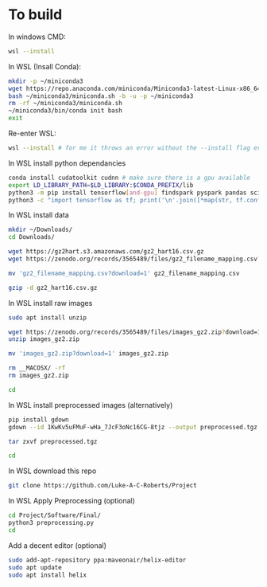 # To build

In windows CMD:
```bash
wsl --install
```

In WSL (Insall Conda):
```bash
mkdir -p ~/miniconda3
wget https://repo.anaconda.com/miniconda/Miniconda3-latest-Linux-x86_64.sh -O ~/miniconda3/miniconda.sh
bash ~/miniconda3/miniconda.sh -b -u -p ~/miniconda3
rm -rf ~/miniconda3/miniconda.sh
~/miniconda3/bin/conda init bash
exit
```

Re-enter WSL:
```bash
wsl --install # for me it throws an error without the --install flag even if installed
```

In WSL install python dependancies
```bash
conda install cudatoolkit cudnn # make sure there is a gpu available
export LD_LIBRARY_PATH=$LD_LIBRARY:$CONDA_PREFIX/lib
python3 -m pip install tensorflow[and-gpu] findspark pyspark pandas scikit-learn matplotlib seaborn more-itertools
python3 -c "import tensorflow as tf; print('\n'.join([*map(str, tf.config.list_physical_devices())]))"
```

In WSL install data
```bash
mkdir ~/Downloads/
cd Downloads/

wget https://gz2hart.s3.amazonaws.com/gz2_hart16.csv.gz
wget https://zenodo.org/records/3565489/files/gz2_filename_mapping.csv?download=1

mv 'gz2_filename_mapping.csv?download=1' gz2_filename_mapping.csv

gzip -d gz2_hart16.csv.gz
```

In WSL install raw images
```bash
sudo apt install unzip

wget https://zenodo.org/records/3565489/files/images_gz2.zip?download=1
unzip images_gz2.zip

mv 'images_gz2.zip?download=1' images_gz2.zip

rm __MACOSX/ -rf
rm images_gz2.zip

cd
```

In WSL install preprocessed images (alternatively)
```bash
pip install gdown
gdown --id 1KwKv5uFMuF-wHa_7JcF3oNc16CG-8tjz --output preprocessed.tgz

tar zxvf preprocessed.tgz

cd
```

In WSL download this repo
```bash
git clone https://github.com/Luke-A-C-Roberts/Project
```

In WSL Apply Preprocessing (optional)
```bash
cd Project/Software/Final/
python3 preprocessing.py
cd
```



Add a decent editor (optional)
```bash
sudo add-apt-repository ppa:maveonair/helix-editor
sudo apt update
sudo apt install helix
```
